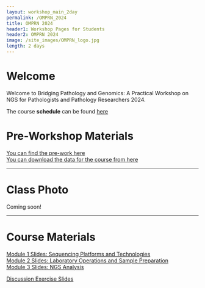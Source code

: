 ```yaml
---
layout: workshop_main_2day
permalink: /OMPRN_2024
title: OMPRN 2024
header1: Workshop Pages for Students
header2: OMPRN 2024
image: /site_images/OMPRN_logo.jpg
length: 2 days
---
```


# Welcome <a id="welcome"></a>  

Welcome to Bridging Pathology and Genomics: A Practical Workshop on NGS for Pathologists and Pathology Researchers 2024.  

The course **schedule** can be found [here](https://bioinformaticsdotca.github.io/OMPRN_2024_schedule)


# Pre-Workshop Materials <a id="preworkshop"></a>

[You can find the pre-work here](https://forms.gle/oAHxJ3B4Nh8A6XQT9)  
[You can download the data for the course from here](https://drive.google.com/drive/folders/17o8Z1PQUGrf0I8mXe82L6sjNiqdjre2I)  


***

# Class Photo

Coming soon!

***

# Course Materials

[Module 1 Slides: Sequencing Platforms and Technologies](https://drive.google.com/file/d/1r9hzIvPXYLLPJ-kx9kTrkvs_3KDU-wrq/view?usp=drive_link)  
[Module 2 Slides: Laboratory Operations and Sample Preparation](https://drive.google.com/file/d/1ULHQ3i_4K1pxtZDLjHp6MNlP2ERoiAY7/view?usp=drive_link)  
[Module 3 Slides: NGS Analysis](https://drive.google.com/file/d/11Ce2wKUm-QSeAZAATvHSzGgvroli0Sya/view?usp=drive_link)  

[Discussion Exercise Slides](https://drive.google.com/file/d/1sNadI6qV3F4qquk6TuUtE_eJdrN-P4MO/view?usp=drive_link)  